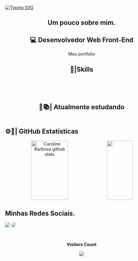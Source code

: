 [![Typing SVG](https://readme-typing-svg.herokuapp.com/?color=0e76a8&size=35&center=true&vCenter=true&width=1000&lines=Olá,+Meu+nome+é+Matheus+Sales;Sejam+todos+bem+vindos;!+:%29)](https://git.io/typing-svg)


<div align="center">
<h2>Um pouco sobre mim.</h2>

<h2>💻 Desenvolvedor Web Front-End</h1>
    <p>Meu portfolio</p>
   

<h2>🧩|Skills</h2>

</div>
<div  align="center" style="display:inline_block" ><br/>
    <img src="https://img.shields.io/badge/HTML5-E34F26?style=for-the-badge&logo=html5&logoColor=white" alt="">
    <img src="https://img.shields.io/badge/CSS3-1572B6?style=for-the-badge&logo=css3&logoColor=white" alt="">
    <img src="https://img.shields.io/badge/JavaScript-F7DF1E?style=for-the-badge&logo=javascript&logoColor=black" alt="">
    <img src="https://img.shields.io/badge/React-20232A?style=for-the-badge&logo=react&logoColor=61DAFB" alt="">
    <img src="https://img.shields.io/badge/PHP-777BB4?style=for-the-badge&logo=php&logoColor=white" alt="">
        
</div>
<div  align="center" style="display:inline_block" ><br/>
<h2>📝📚| Atualmente estudando</h2>
    <img src="https://img.shields.io/badge/React-20232A?style=for-the-badge&logo=react&logoColor=61DAFB" alt="">
    
 </div>   

<h2>⚙️🔧| GitHub Estatísticas</h2>


<div align="center">  
  <img width="49%" height="195px" src="https://github-readme-stats.vercel.app/api?username=matheusales1&show_icons=true&count_private=true&hide_border=true&title_color=ff91a4&icon_color=ff91a4&text_color=c9d1d9&bg_color=0d1117" alt="Caroline Barbosa github stats" /> 
  <img width="41%" height="195px" src="https://github-readme-stats.vercel.app/api/top-langs/?username=matheusales1&layout=compact&hide_border=true&title_color=ff91a4&text_color=ff91a4&bg_color=0d1117" />
</div>


## Minhas Redes Sociais.

<a href = "mailto:cmp.1a.matheusalesbr@gmail.com"> <img src="https://img.shields.io/badge/-Gmail-%23333?style=for-the-badge&logo=gmail&logoColor=white" target="_blank"></a>
<a href="https://www.linkedin.com/in/matheussalesbr/" target="_blank"><img src="https://img.shields.io/badge/-LinkedIn-%230077B5?style=for-the-badge&logo=linkedin&logoColor=white" style="border-radius: 30px" target="_blank"></a> 
 </div>

<div align="center">
<br><p align="centre"><b>Visitors Count</b></p>  
<p align="center"><img align="center" src="https://profile-counter.glitch.me/{matheusales1}/count.svg" /></p> 
<br>
</div>


